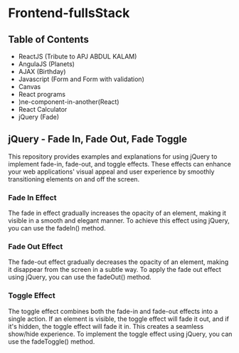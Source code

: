 # Frontend-fullsStack

## Table of Contents

- ReactJS (Tribute to APJ ABDUL KALAM)
- AngulaJS (Planets)
- AJAX (Birthday)
- Javascript (Form and Form with validation)
- Canvas
- React programs
- )ne-component-in-another(React)
- React Calculator
- jQuery (Fade)


## jQuery - Fade In, Fade Out, Fade Toggle

This repository provides examples and explanations for using jQuery to implement fade-in, fade-out, and toggle effects. These effects can enhance your web applications' visual appeal and user experience by smoothly transitioning elements on and off the screen.

### Fade In Effect
The fade in effect gradually increases the opacity of an element, making it visible in a smooth and elegant manner. To achieve this effect using jQuery, you can use the fadeIn() method.
### Fade Out Effect
The fade-out effect gradually decreases the opacity of an element, making it disappear from the screen in a subtle way. To apply the fade out effect using jQuery, you can use the fadeOut() method.
### Toggle Effect
The toggle effect combines both the fade-in and fade-out effects into a single action. If an element is visible, the toggle effect will fade it out, and if it's hidden, the toggle effect will fade it in. This creates a seamless show/hide experience. To implement the toggle effect using jQuery, you can use the fadeToggle() method.
